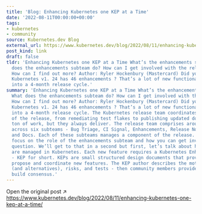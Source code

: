 ```yaml
---
title: 'Blog: Enhancing Kubernetes one KEP at a Time'
date: '2022-08-11T00:00:00+00:00'
tags:
- kubernetes
- community
source: Kubernetes.dev Blog
external_url: https://www.kubernetes.dev/blog/2022/08/11/enhancing-kubernetes-one-kep-at-a-time/
post_kind: link
draft: false
tldr: 'Enhancing Kubernetes one KEP at a Time What’s the enhancements subteam? What
  does the enhancements subteam do? How can I get involved with the release team?
  How can I find out more? Author: Ryler Hockenbury (Mastercard) Did you know that
  Kubernetes v1. 24 has 46 enhancements ? That’s a lot of new functionality packed
  into a 4-month release cycle.'
summary: 'Enhancing Kubernetes one KEP at a Time What’s the enhancements subteam?
  What does the enhancements subteam do? How can I get involved with the release team?
  How can I find out more? Author: Ryler Hockenbury (Mastercard) Did you know that
  Kubernetes v1. 24 has 46 enhancements ? That’s a lot of new functionality packed
  into a 4-month release cycle. The Kubernetes release team coordinates the logistics
  of the release, from remediating test flakes to publishing updated docs. It’s a
  ton of work, but they always deliver. The release team comprises around 30 people
  across six subteams - Bug Triage, CI Signal, Enhancements, Release Notes, Communications,
  and Docs. Each of these subteams manages a component of the release. This post will
  focus on the role of the enhancements subteam and how you can get involved. Great
  question. We’ll get to that in a second but first, let’s talk about how features
  are managed in Kubernetes. Each new feature requires a Kubernetes Enhancement Proposal
  - KEP for short. KEPs are small structured design documents that provide a way to
  propose and coordinate new features. The KEP author describes the motivation, design
  (and alternatives), risks, and tests - then community members provide feedback to
  build consensus.'
---
```

Open the original post ↗ https://www.kubernetes.dev/blog/2022/08/11/enhancing-kubernetes-one-kep-at-a-time/

